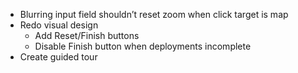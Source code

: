 * Blurring input field shouldn’t reset zoom when click target is map
* Redo visual design
  * Add Reset/Finish buttons
  * Disable Finish button when deployments incomplete
* Create guided tour
